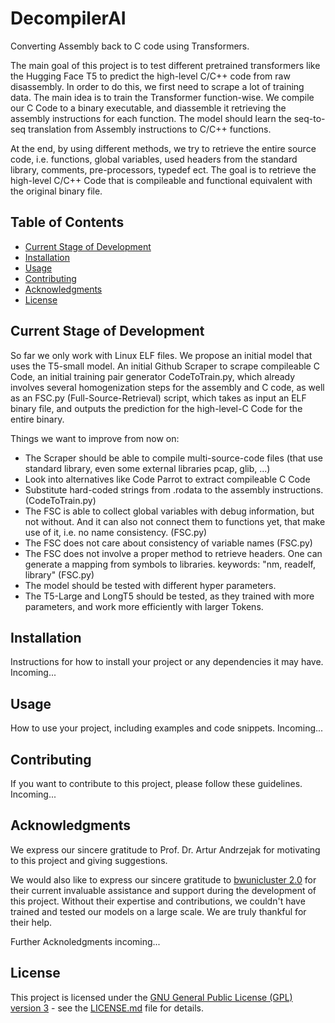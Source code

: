 # DecompilerAI
Converting Assembly back to C code using Transformers.

The main goal of this project is to test different pretrained transformers like the Hugging Face T5 to predict the high-level C/C++ code from raw disassembly.
In order to do this, we first need to scrape a lot of training data. The main idea is to train the Transformer function-wise. We compile our C Code to a binary executable, and diassemble it retrieving the assembly instructions for each function. The model should learn the seq-to-seq translation from Assembly instructions to C/C++ functions.

At the end, by using different methods, we try to retrieve the entire source code, i.e. functions, global variables, used headers from the standard library, comments, pre-processors, typedef ect. 
The goal is to retrieve the high-level C/C++ Code that is compileable and functional equivalent with the original binary file.

## Table of Contents
- [Current Stage of Development](#current-stage-of-development)
- [Installation](#installation)
- [Usage](#usage)
- [Contributing](#contributing)
- [Acknowledgments](#acknowledgments)
- [License](#license)

## Current Stage of Development
So far we only work with Linux ELF files. We propose an initial model that uses the T5-small model. An initial Github Scraper to scrape compileable C Code, an initial training pair generator CodeToTrain.py, which already involves several homogenization steps for the assembly and C code, as well as an FSC.py (Full-Source-Retrieval) script, which takes as input an ELF binary file, and outputs the prediction for the high-level-C Code for the entire binary.

Things we want to improve from now on:
- The Scraper should be able to compile multi-source-code files (that use standard library, even some external libraries pcap, glib, ...)
- Look into alternatives like Code Parrot to extract compileable C Code
- Substitute hard-coded strings from .rodata to the assembly instructions. (CodeToTrain.py)
- The FSC is able to collect global variables with debug information, but not without. And it can also not connect them to functions yet, that make use of it, i.e. no name consistency. (FSC.py)
- The FSC does not care about consistency of variable names (FSC.py)
- The FSC does not involve a proper method to retrieve headers. One can generate a mapping from symbols to libraries. keywords: "nm, readelf, library" (FSC.py)
- The model should be tested with different hyper parameters. 
- The T5-Large and LongT5 should be tested, as they trained with more parameters, and work more efficiently with larger Tokens.

## Installation

Instructions for how to install your project or any dependencies it may have. Incoming...

## Usage

How to use your project, including examples and code snippets. Incoming...

## Contributing

If you want to contribute to this project, please follow these guidelines. Incoming...

## Acknowledgments

We express our sincere gratitude to Prof. Dr. Artur Andrzejak for motivating to this project and giving suggestions.

We would also like to express our sincere gratitude to [bwunicluster 2.0](https://www.scc.kit.edu/dienste/bwUniCluster_2.0.php) for their current invaluable assistance and support during the development of this project. Without their expertise and contributions, we couldn't have trained and tested our models on a large scale. We are truly thankful for their help.

Further Acknoledgments incoming...

## License

This project is licensed under the [GNU General Public License (GPL) version 3](LICENSE.md) - see the [LICENSE.md](LICENSE.md) file for details.
